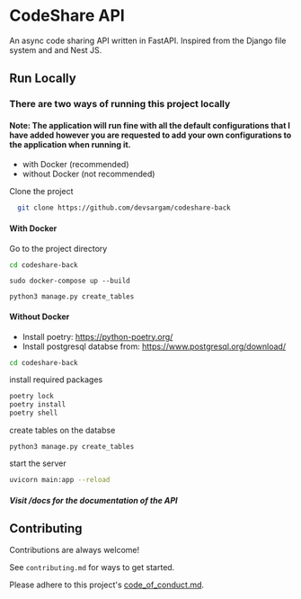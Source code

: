 # CodeShare API

An async code sharing API written in FastAPI. Inspired from the Django file system and
and Nest JS.

## Run Locally

### There are two ways of running this project locally

#### Note: The application will run fine with all the default configurations that I have added however you are requested to add your own configurations to the application when running it.

- with Docker (recommended)
- without Docker (not recommended)

Clone the project

```bash
  git clone https://github.com/devsargam/codeshare-back
```

#### With Docker

Go to the project directory

```bash
cd codeshare-back
```

```
sudo docker-compose up --build
```

```
python3 manage.py create_tables
```

#### Without Docker

- Install poetry: https://python-poetry.org/
- Install postgresql databse from: https://www.postgresql.org/download/

```bash
cd codeshare-back
```

install required packages

```bash
poetry lock
poetry install
poetry shell
```

create tables on the databse

```
python3 manage.py create_tables
```

start the server

```bash
uvicorn main:app --reload
```

##### Visit /docs for the documentation of the API

## Contributing

Contributions are always welcome!

See `contributing.md` for ways to get started.

Please adhere to this project's [code_of_conduct.md](https://github.com/devsargam/codeshare-back/blob/main/code_of_conduct.md).
